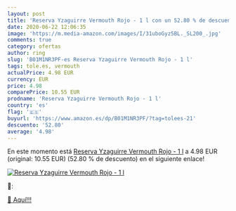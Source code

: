 ```yaml
---
layout: post
title: 'Reserva Yzaguirre Vermouth Rojo - 1 l con un 52.80 % de descuento'
date: 2020-06-22 12:06:35
image: 'https://m.media-amazon.com/images/I/31uboGyz5BL._SL200_.jpg'
comments: true
category: ofertas
author: ring
slug: 'B01M1NR3PF-es Reserva Yzaguirre Vermouth Rojo - 1 l'
tags: tole.es, vermouth
actualPrice: 4.98 EUR
currency: EUR
price: 4.98
comparePrice: 10.55 EUR
prodname: 'Reserva Yzaguirre Vermouth Rojo - 1 l'
country: 'es'
flag: '🇪🇸'
buyurl: 'https://www.amazon.es/dp/B01M1NR3PF/?tag=tolees-21'
descuento: '52.80'
average: '4.98'
---
```


En este momento está [Reserva Yzaguirre Vermouth Rojo - 1 l](https://www.amazon.es/dp/B01M1NR3PF/?tag=tolees-21) a 4.98 EUR (original: 10.55 EUR) (52.80 %  de descuento) en el siguiente enlace!

[![Reserva Yzaguirre Vermouth Rojo - 1 l](https://m.media-amazon.com/images/I/31uboGyz5BL._SL200_.jpg)](https://www.amazon.es/dp/B01M1NR3PF/?tag=tolees-21)

🔎:


[🛒 Aquí!!!](https://www.amazon.es/dp/B01M1NR3PF/?tag=tolees-21)
